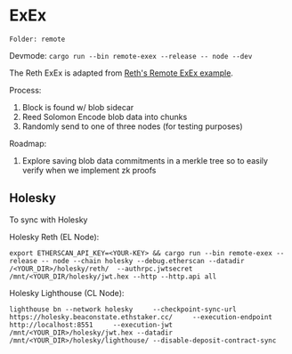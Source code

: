 # ExEx

`Folder: remote`

Devmode: `cargo run --bin remote-exex --release -- node --dev`


The Reth ExEx is adapted from [Reth&apos;s Remote ExEx example](https://github.com/paradigmxyz/reth-exex-examples/tree/main/remote). 

Process:

1. Block is found w/ blob sidecar
2. Reed Solomon Encode blob data into chunks
3. Randomly send to one of three nodes (for testing purposes)

Roadmap:

1. Explore saving blob data commitments in a merkle tree so to easily verify when we implement zk proofs


## Holesky

To sync with Holesky

Holesky Reth (EL Node):

`export ETHERSCAN_API_KEY=<YOUR-KEY> && cargo run --bin remote-exex --release -- node --chain holesky --debug.etherscan --datadir /<YOUR_DIR>/holesky/reth/  --authrpc.jwtsecret /mnt/<YOUR_DIR/holesky/jwt.hex --http --http.api all`

Holesky Lighthouse (CL Node): 

`lighthouse bn --network holesky     --checkpoint-sync-url https://holesky.beaconstate.ethstaker.cc/     --execution-endpoint http://localhost:8551     --execution-jwt /mnt/<YOUR_DIR>/holesky/jwt.hex --datadir /mnt/<YOUR_DIR>/holesky/lighthouse/ --disable-deposit-contract-sync`

